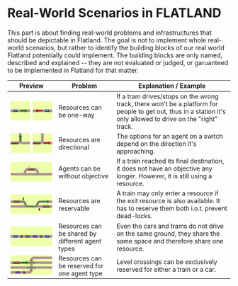 # Real-World Scenarios in **FLAT**LAND

This part is about finding real-world problems and infrastructures that should be depictable in Flatland.
The goal is not to implement whole real-world scenarios, but rather to identify the building blocks of our real world Flatland potentially could implement.
The building blocks are only named, described and explained -- they are not evaluated or judged, or garuanteed to be implemented in Flatland for that matter.

| Preview | Problem | Explanation / Example
|---|---|---
| ![Resources can be one-way](img/prob-one-way-resources.png) | Resources can be one-way | If a tram drives/stops on the wrong track, there won't be a platform for people to get out, thus in a station it's only allowed to drive on the "right" track.
| ![Resources are directional](img/prob-switches-are-directional.png) | Resources are directional | The options for an agent on a switch depend on the direction it's approaching.
| ![Agents can be without objective](img/prob-agents-without-objective.png) | Agents can be without objective | If a train reached its final destination, it does not have an objective any longer. However, it is still using a resource.
| ![Resources are reservable](img/prob-resources-are-reservable.png) | Resources are reservable | A train may only enter a resource if the exit resource is also available. It has to reserve them both i.o.t. prevent dead-locks.
| ![Resources can be shared by different agent types](img/prob-resources-can-be-shared.png) | Resources can be shared by different agent types | Even tho cars and trams do not drive on the same ground, they share the same space and therefore share one resource.
| ![Resources can be reserved for one agent type](img/prob-resources-can-be-reserved-for-type.png) | Resources can be reserved for one agent type | Level crossings can be exclusively reserved for either a train or a car.
